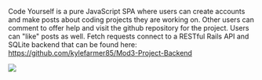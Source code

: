 Code Yourself is a pure JavaScript SPA where users can create accounts and make posts about coding projects they are working on. Other users can comment to offer help and visit the github repository for the project. Users can "like" posts as well. Fetch requests connect to a RESTful Rails API and SQLite backend that can be found here: https://github.com/kylefarmer85/Mod3-Project-Backend

![](codeYourself.gif)

